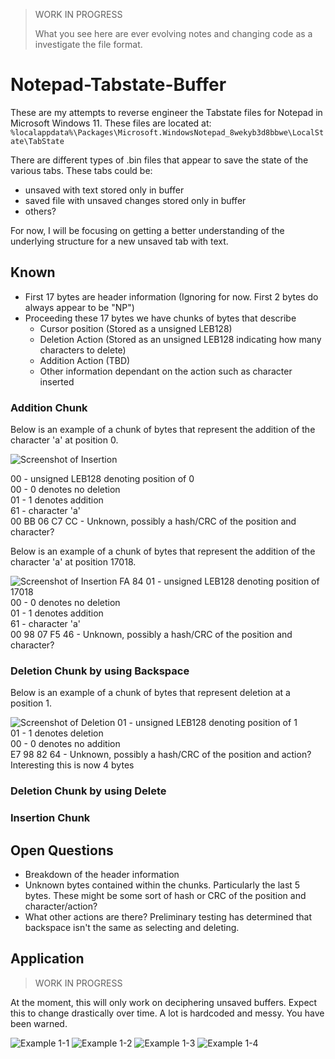 > WORK IN PROGRESS
>
> What you see here are ever evolving notes and changing code as a investigate the file format.

# Notepad-Tabstate-Buffer

These are my attempts to reverse engineer the Tabstate files for Notepad in Microsoft Windows 11. These files are located at: `%localappdata%\Packages\Microsoft.WindowsNotepad_8wekyb3d8bbwe\LocalState\TabState`

There are different types of .bin files that appear to save the state of the various tabs. These tabs could be:
- unsaved with text stored only in buffer
- saved file with unsaved changes stored only in buffer
- others?

For now, I will be focusing on getting a better understanding of the underlying structure for a new unsaved tab with text.

## Known

 - First 17 bytes are header information (Ignoring for now. First 2 bytes do always appear to be "NP")
 - Proceeding these 17 bytes we have chunks of bytes that describe
   - Cursor position (Stored as a unsigned LEB128)
   - Deletion Action (Stored as an unsigned LEB128 indicating how many characters to delete)
   - Addition Action (TBD)
   - Other information dependant on the action such as character inserted
  
### Addition Chunk

Below is an example of a chunk of bytes that represent the addition of the character 'a' at position 0.

![Screenshot of Insertion](https://github.com/ogmini/Notepad-Tabstate-Buffer/blob/main/Insert-Chunk.png)

00 - unsigned LEB128 denoting position of 0  
00 - 0 denotes no deletion  
01 - 1 denotes addition  
61 - character 'a'  
00 BB 06 C7 CC - Unknown, possibly a hash/CRC of the position and character?  

Below is an example of a chunk of bytes that represent the addition of the character 'a' at position 17018.

![Screenshot of Insertion](https://github.com/ogmini/Notepad-Tabstate-Buffer/blob/main/Insert-Chunk-2.png)
FA 84 01 - unsigned LEB128 denoting position of 17018  
00 - 0 denotes no deletion    
01 - 1 denotes addition    
61 - character 'a'  
00 98 07 F5 46 - Unknown, possibly a hash/CRC of the position and character?  

### Deletion Chunk by using Backspace

Below is an example of a chunk of bytes that represent deletion at a position 1.

![Screenshot of Deletion](https://github.com/ogmini/Notepad-Tabstate-Buffer/blob/main/Delete-Chunk.png)
01 - unsigned LEB128 denoting position of 1  
01 - 1 denotes deletion  
00 - 0 denotes no addition  
E7 98 82 64 - Unknown, possibly a hash/CRC of the position and action? Interesting this is now 4 bytes

### Deletion Chunk by using Delete

### Insertion Chunk

## Open Questions

 - Breakdown of the header information
 - Unknown bytes contained within the chunks. Particularly the last 5 bytes. These might be some sort of hash or CRC of the position and character/action?
 - What other actions are there? Preliminary testing has determined that backspace isn't the same as selecting and deleting.

## Application

> WORK IN PROGRESS

At the moment, this will only work on deciphering unsaved buffers. Expect this to change drastically over time. A lot is hardcoded and messy. You have been warned.

![Example 1-1](https://github.com/ogmini/Notepad-Tabstate-Buffer/blob/main/screenshots/Example%201-1.png)
![Example 1-2](https://github.com/ogmini/Notepad-Tabstate-Buffer/blob/main/screenshots/Example%201-2.png)
![Example 1-3](https://github.com/ogmini/Notepad-Tabstate-Buffer/blob/main/screenshots/Example%201-3.png)
![Example 1-4](https://github.com/ogmini/Notepad-Tabstate-Buffer/blob/main/screenshots/Example%201-4.png)
